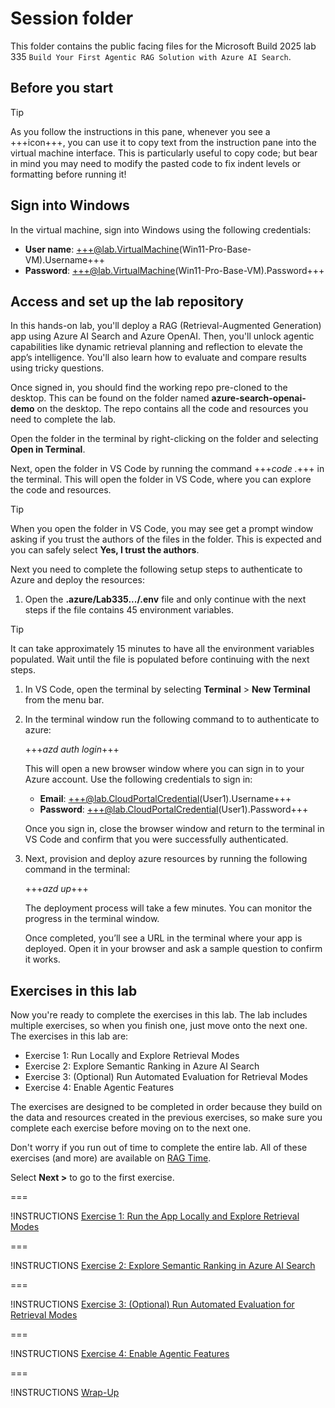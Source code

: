 # Session folder

This folder contains the public facing files for the Microsoft Build 2025 lab 335 `Build Your First Agentic RAG Solution with Azure AI Search`.

## Before you start

> [!TIP]
> As you follow the instructions in this pane, whenever you see a +++icon+++, you can use it to copy text from the instruction pane into the virtual machine interface. This is particularly useful to copy code; but bear in mind you may need to modify the pasted code to fix indent levels or formatting before running it!

## Sign into Windows

In the virtual machine, sign into Windows using the following credentials:

- **User name**: +++@lab.VirtualMachine(Win11-Pro-Base-VM).Username+++
- **Password**: +++@lab.VirtualMachine(Win11-Pro-Base-VM).Password+++

## Access and set up the lab repository

In this hands-on lab, you'll deploy a RAG (Retrieval-Augmented Generation) app using Azure AI Search and Azure OpenAI. Then, you'll unlock agentic capabilities like dynamic retrieval planning and reflection to elevate the app’s intelligence. You'll also learn how to evaluate and compare results using tricky questions.

Once signed in, you should find the working repo pre-cloned to the desktop. This can be found on the folder named **azure-search-openai-demo** on the desktop. The repo contains all the code and resources you need to complete the lab.

Open the folder in the terminal by right-clicking on the folder and selecting **Open in Terminal**.

Next, open the folder in VS Code by running the command +++*code .*+++ in the terminal. This will open the folder in VS Code, where you can explore the code and resources.

>[!TIP]
> When you  open the folder in VS Code, you may see get a prompt window asking if you trust the authors of the files in the folder. This is expected and you can safely select **Yes, I trust the authors**.

Next you need to complete the following setup steps to authenticate to Azure and deploy the resources:

1. Open the **.azure/Lab335.../.env** file and only continue with the next steps if the file contains 45 environment variables.

>[!TIP]
> It can take approximately 15 minutes to have all the environment variables populated. Wait until the file is populated before continuing with the next steps.

1. In VS Code, open the terminal by selecting **Terminal** > **New Terminal** from the menu bar.

1. In the terminal window run the following command to to authenticate to azure:

   +++*azd auth login*+++

   This will open a new browser window where you can sign in to your Azure account. Use the following credentials to sign in:
      - **Email**: +++@lab.CloudPortalCredential(User1).Username+++
      - **Password**: +++@lab.CloudPortalCredential(User1).Password+++

   Once you sign in, close the browser window and return to the terminal in VS Code and confirm that you were successfully authenticated.

1. Next, provision and deploy azure resources by running the following command in the terminal:

   +++*azd up*+++

    The deployment process will take a few minutes. You can monitor the progress in the terminal window.

    Once completed, you’ll see a URL in the terminal where your app is deployed. Open it in your browser and ask a sample question to confirm it works.

## Exercises in this lab

Now you're ready to complete the exercises in this lab. The lab includes multiple exercises, so when you finish one, just move onto the next one. The exercises in this lab are:

- Exercise 1: Run Locally and Explore Retrieval Modes
- Exercise 2: Explore Semantic Ranking in Azure AI Search
- Exercise 3: (Optional) Run Automated Evaluation for Retrieval Modes
- Exercise 4: Enable Agentic Features

The exercises are designed to be completed in order because they build on the data and resources created in the previous exercises, so make sure you complete each exercise before moving on to the next one.

Don't worry if you run out of time to complete the entire lab. All of these exercises (and more) are available on [RAG Time](https://aka.ms/rag-time).

Select **Next >** to go to the first exercise.

===

!INSTRUCTIONS [Exercise 1: Run the App Locally and Explore Retrieval Modes](https://raw.githubusercontent.com/microsoft/msbuild-lab335-agentic-rag/refs/heads/main/lab/exercise-1-explore-retrieval-modes.md)

===

!INSTRUCTIONS [Exercise 2: Explore Semantic Ranking in Azure AI Search](https://raw.githubusercontent.com/microsoft/msbuild-lab335-agentic-rag/refs/heads/main/lab/exercise-2-adjust-semantic-ranker.md)

===

!INSTRUCTIONS [Exercise 3: (Optional) Run Automated Evaluation for Retrieval Modes](https://raw.githubusercontent.com/microsoft/msbuild-lab335-agentic-rag/refs/heads/main/lab/exercise-3-optional-automated-evaluation.md)

===

!INSTRUCTIONS [Exercise 4: Enable Agentic Features](https://raw.githubusercontent.com/microsoft/msbuild-lab335-agentic-rag/refs/heads/main/lab/exercise-4-enable-agentic-features.md)

===

!INSTRUCTIONS [Wrap-Up](https://raw.githubusercontent.com/microsoft/msbuild-lab335-agentic-rag/refs/heads/main/lab/wrap-up.md)
